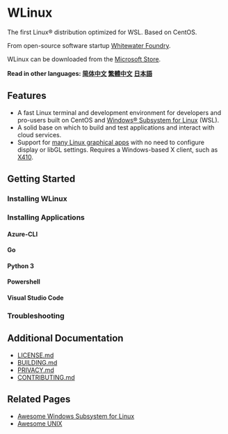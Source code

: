 # WLinux

The first Linux® distribution optimized for WSL. Based on CentOS.

From open-source software startup [Whitewater Foundry](https://whitewaterfoundry.com
).

WLinux can be downloaded from the [Microsoft Store](https://afflnk.microsoft.com/c/1291904/433017/7593?u=https%3A%2F%2Fwww.microsoft.com%2Fstore%2FproductId%2F9NV1GV1PXZ6P).

**Read in other languages: [简体中文](README.zh-hans.md) [繁體中文](README.zh-hant.md) [日本語](README.ja.md)**

## Features

- A fast Linux terminal and development environment for developers and pro-users built on CentOS and [Windows® Subsystem for Linux](https://github.com/sirredbeard/Awesome-WSL) (WSL).
- A solid base on which to build and test applications and interact with cloud services.
- Support for [many Linux graphical apps](https://github.com/ethanhs/WSL-Programs) with no need to configure display or libGL settings. Requires a Windows-based X client, such as [X410](https://token2shell.com/x410/).

## Getting Started

### Installing WLinux

### Installing Applications

#### Azure-CLI

#### Go

#### Python 3

#### Powershell

#### Visual Studio Code

### Troubleshooting

## Additional Documentation

- [LICENSE.md](LICENSE.md)
- [BUILDING.md](BUILDING.md)
- [PRIVACY.md](PRIVACY.md)
- [CONTRIBUTING.md](CONTRIBUTING.md)

## Related Pages

- [Awesome Windows Subsystem for Linux](https://github.com/sirredbeard/Awesome-WSL)
- [Awesome UNIX](https://github.com/sirredbeard/Awesome-UNIX)

